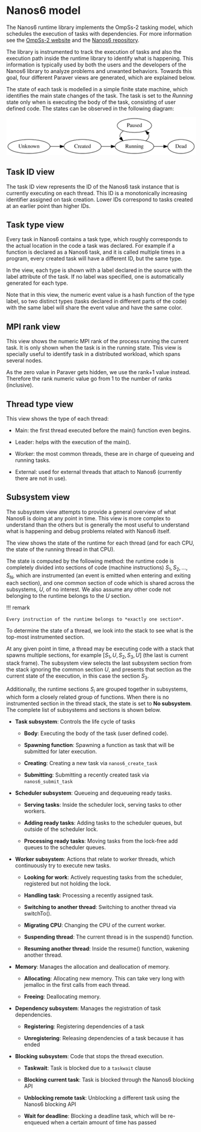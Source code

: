 # Nanos6 model

The Nanos6 runtime library implements the OmpSs-2 tasking model, which
schedules the execution of tasks with dependencies. For more information
see the [OmpSs-2 website][oss] and the [Nanos6 repository][nanos6].

[oss]: https://pm.bsc.es/ompss-2
[nanos6]: https://github.com/bsc-pm/nanos6

The library is instrumented to track the execution of tasks and also the
execution path inside the runtime library to identify what is happening.
This information is typically used by both the users and the developers
of the Nanos6 library to analyze problems and unwanted behaviors.
Towards this goal, four different Paraver views are generated, which are
explained below.

The state of each task is modelled in a simple finite state machine,
which identifies the main state changes of the task. The task is set to
the *Running* state only when is executing the body of the task,
consisting of user defined code. The states can be observed in the
following diagram:

![Nanos6 task states](fig/nanos6-task-model.svg)

## Task ID view

The task ID view represents the ID of the Nanos6 task instance that is
currently executing on each thread. This ID is a monotonically
increasing identifier assigned on task creation. Lower IDs correspond to
tasks created at an earlier point than higher IDs.

## Task type view

Every task in Nanos6 contains a task type, which roughly corresponds to
the actual location in the code a task was declared. For example if a
function is declared as a Nanos6 task, and it is called multiple times
in a program, every created task will have a different ID, but the same
type.

In the view, each type is shown with a label declared in the source with
the label attribute of the task. If no label was specified, one is
automatically generated for each type.

Note that in this view, the numeric event value is a hash function of
the type label, so two distinct types (tasks declared in different parts
of the code) with the same label will share the event value and have the
same color.

## MPI rank view

This view shows the numeric MPI rank of the process running the current
task. It is only shown when the task is in the running state. This view
is specially useful to identify task in a distributed workload, which
spans several nodes.

As the zero value in Paraver gets hidden, we use the rank+1 value
instead. Therefore the rank numeric value go from 1 to the number of
ranks (inclusive).

## Thread type view

This view shows the type of each thread:

- Main: the first thread executed before the main() function even
  begins.

- Leader: helps with the execution of the main().

- Worker: the most common threads, these are in charge of queueing
  and running tasks.

- External: used for external threads that attach to Nanos6 (currently
  there are not in use).


## Subsystem view

The subsystem view attempts to provide a general overview of what Nanos6
is doing at any point in time. This view is more complex to understand
than the others but is generally the most useful to understand what is
happening and debug problems related with Nanos6 itself.

The view shows the state of the runtime for each thread (and for each
CPU, the state of the running thread in that CPU).

The state is computed by the following method: the runtime code is
completely divided into sections of code (machine instructions) $`S_1,
S_2, \ldots, S_N`$, which are instrumented (an event is emitted when entering
and exiting each section), and one common section of code which is
shared across the subsystems, $`U`$, of no interest. We also assume any
other code not belonging to the runtime belongs to the $`U`$ section.

!!! remark

    Every instruction of the runtime belongs to *exactly one section*.

To determine the state of a thread, we look into the stack to see what
is the top-most instrumented section.

At any given point in time, a thread may be executing code with a stack
that spawns multiple sections, for example $`[ S_1, U, S_2, S_3, U ]`$
(the last is current stack frame). The subsystem view selects the last
subsystem section from the stack ignoring the common section $`U`$, and
presents that section as the current state of the execution, in this
case the section $`S_3`$.

Additionally, the runtime sections $`S_i`$ are grouped together in
subsystems, which form a closely related group of functions. When there is no
instrumented section in the thread stack, the state is set to **No subsystem**.
The complete list of subsystems and sections is shown below.

- **Task subsystem**: Controls the life cycle of tasks

    - **Body**: Executing the body of the task (user defined code).
    
    - **Spawning function**: Spawning a function as task that will be submitted
      for later execution.
    
    - **Creating**: Creating a new task via `nanos6_create_task`
    
    - **Submitting**: Submitting a recently created task via
      `nanos6_submit_task`

- **Scheduler subsystem**: Queueing and dequeueing ready tasks.

    - **Serving tasks**: Inside the scheduler lock, serving tasks to
      other workers.

    - **Adding ready tasks**: Adding tasks to the scheduler queues, but
      outside of the scheduler lock.

    - **Processing ready tasks**: Moving tasks from the lock-free add
      queues to the scheduler queues.

- **Worker subsystem**: Actions that relate to worker threads, which
  continuously try to execute new tasks.

    - **Looking for work**: Actively requesting tasks from the scheduler,
      registered but not holding the lock.
    
    - **Handling task**: Processing a recently assigned task.

    - **Switching to another thread**: Switching to another thread via
      switchTo().

    - **Migrating CPU**: Changing the CPU of the current worker.

    - **Suspending thread**: The current thread is in the suspend()
      function.

    - **Resuming another thread**: Inside the resume() function,
      wakening another thread.

- **Memory**: Manages the allocation and deallocation of memory.

    - **Allocating**: Allocating new memory. This can take very long
      with jemalloc in the first calls from each thread.

    - **Freeing**: Deallocating memory.

- **Dependency subsystem**: Manages the registration of task
  dependencies.

    - **Registering**: Registering dependencies of a task
    
    - **Unregistering**: Releasing dependencies of a task because
    it has ended

- **Blocking subsystem**: Code that stops the thread execution.

    - **Taskwait**: Task is blocked due to a `taskwait` clause
    
    - **Blocking current task**: Task is blocked through the Nanos6
      blocking API
    
    - **Unblocking remote task**: Unblocking a different task using the
      Nanos6 blocking API
    
    - **Wait for deadline**: Blocking a deadline task, which will be
      re-enqueued when a certain amount of time has passed
